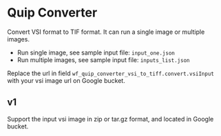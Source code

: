 # Quip Converter
Convert VSI format to TIF format. It can run a single image or multiple images.
* Run single image, see sample input file: ```input_one.json```
* Run multiple images, see sample input file: ```inputs_list.json```

Replace the url in field ```wf_quip_converter_vsi_to_tiff.convert.vsiInput``` with your vsi image url on Google bucket.

## v1
Support the input vsi image in zip or tar.gz format, and located in Google bucket.

